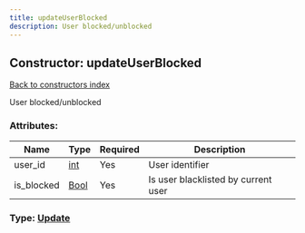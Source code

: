 ```yaml
---
title: updateUserBlocked
description: User blocked/unblocked
---
```

## Constructor: updateUserBlocked  
[Back to constructors index](index.md)



User blocked/unblocked

### Attributes:

| Name     |    Type       | Required | Description |
|----------|---------------|----------|-------------|
|user\_id|[int](../types/int.md) | Yes|User identifier|
|is\_blocked|[Bool](../types/Bool.md) | Yes|Is user blacklisted by current user|



### Type: [Update](../types/Update.md)


